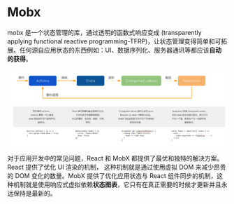 # Mobx

mobx 是一个状态管理的库，通过透明的函数式响应变成 (transparently applying functional reactive programming-TFRP)，让状态管理变得简单和可拓展。任何源自应用状态的东西例如：UI、数据序列化、服务器通讯等都应该**自动的获得**。

![../assets/imgs/mobx.png](../assets/imgs/mobx.png)

对于应用开发中的常见问题，React 和 MobX 都提供了最优和独特的解决方案。React 提供了优化 UI 渲染的机制， 这种机制就是通过使用虚拟 DOM 来减少昂贵的 DOM 变化的数量。MobX 提供了优化应用状态与 React 组件同步的机制，这种机制就是使用响应式虚拟依赖**状态图表**，它只有在真正需要的时候才更新并且永远保持是最新的。
